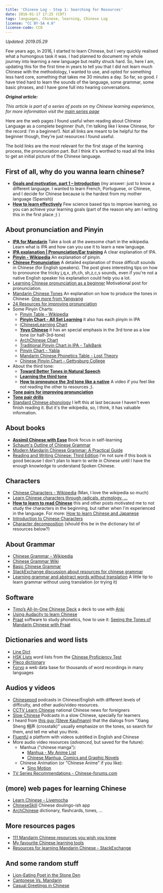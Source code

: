```yaml
---
title: 'Chinese Log - Step 1: Searching for Resources'
date: 2016-01-17 17:25 (COT)
tags: languages, Chinese, learning, Chinese Log
license: "CC BY-SA 4.0"
license-code: CC0
---
```


_Updated: 2019.05.29_

Few years ago, in 2016, I started to learn Chinese, but I very quickly realised what a
humongous task it was. I had planned to document my whole journey into learning a new
language but reality struck hard. So, here I am, updating this for the first time in years
to tell you that I did not learn much Chinese with the methodology, I wanted to use, and
opted for something less hard core, something that takes me 30 minutes a day. So far, so
good. I have tried hard to learn the sounds of the language, some grammar, some basic
phrases, and I have gone full into hearing conversations.

**_Original article:_**

_This article is part of a series of posts on my Chinese learning experience, for more
information visit the [main series page](/blog/posts/2016/01/en/my-chinese-learning-log/)_

Here are the web pages I found useful when reading about Chinese Language as a complete
beginner (huh, I'm talking like I knew Chinese, for the record: I'm a beginner!). Not all
links are meant to be helpful for the beginner though, they're just resources I found
useful.

The bold links are the most relevant for the first stage of the learning process, the
pronunciation part. But I think it's worthed to read all the links to get an initial
picture of the Chinese language.

First of all, why do you wanna learn chinese?
----------------------------------------------

- **[Goals and motivation, part 1 – Introduction](http://www.hackingchinese.com/goals-and-motivation-part-1-introduction/)**
  (my answer: just to know a different language. I wanted to learn French, Portuguese, or
  Chinese, and I decide for Chinese because is the hardest from my mother language
  (Spanish))
- **[How to learn effectively](http://www.sciencealert.com/here-are-4-key-strategies-for-remembering-everything-you-learn)**
  Few science based tips to improve learning, so you can achieve your learning goals (part
  of the reason why am I writing this in the first place ;) )

About pronunciation and Pinyin
-------------------------------

- **[IPA for Mandarin](https://en.wikipedia.org/wiki/Help:IPA_for_Mandarin)** Take a look
  at the awesome chart in the wikipedia. Learn what is IPA and how can you use it to learn
  a new language.
- **[IPA explanation | Pronunciation/Ear training](https://fluent-forever.com/chapter3/)**
  A clear explanation of IPA.
- **[Pinyin - Wikipedia](https://en.wikipedia.org/wiki/Pinyin)** An explanation of pinyin.
- **[Chinese Pronunciation](http://www.sinosplice.com/learn-chinese/pronunciation-of-mandarin-chinese)**
  A detailed explanation of those difficult sounds in Chinese (for English speakers). The
  post gives interesting tips on how to pronounce the tricky j,q,x, zh,ch, sh,z,c,s
  sounds, even if you're not a native English speaker his explanation could help you a
  lot.
- [Learning Chinese pronunciation as a beginner](http://www.hackingchinese.com/learning-pronunciation-as-a-beginner/)
  Motivational post for pronunciation.
- [Mandarin Chinese Tones](https://www.youtube.com/watch?v=UuX9F5emdk0)
  An explanation on how to produce the tones in Chinese.
  [One more from Yangyang](https://www.youtube.com/watch?v=3wV8B4bx1lM)
- [24 Resources for improving pronunciation](http://www.hackingchinese.com/24-great-resources-for-improving-your-mandarin-pronunciation/)
- Some Pinyin Charts:
  - [Pinyin Table - Wikipedia](https://en.wikipedia.org/wiki/Pinyin_table)
  - **[Pinyin Chart - All Set Learning](http://resources.allsetlearning.com/chinese/pronunciation/Pinyin_chart)**
    it also has each pinyin in IPA
  - [iChineseLearning Chart](http://www.ichineselearning.com/learn/pinyin-chart.html)
  - **[Yoyo Chinese](http://www.yoyochinese.com/chinese-learning-tools/Mandarin-Chinese-pronunciation-lesson/pinyin-chart-table)**
    it has an special emphasis in the 3rd tone as a low tone (or half-3rd-tone)
  - [ArchChinese Chart](http://www.archchinese.com/chinese_pinyin.html)
  - [Traditional Pinyin Chart in IPA - TalkBank](http://talkbank.org/pinyin/Trad_chart_IPA.php)
  - [Pinyin Chart - Yabla](https://chinese.yabla.com/chinese-pinyin-chart.php)
  - [Mandarin Chinese Phonetics Table - Lost Theory](http://lost-theory.org/chinese/phonetics/)
  - [Chinese Pinyin Chart - Gettysburg College](http://public.gettysburg.edu/~jli/PinYinChart/ChinesePinYinChartM.html)
- About the third tone:
  - **[Toward Better Tones in Natural Speech](http://www.sinosplice.com/life/archives/2008/12/10/toward-better-tones-in-natural-speech)**
  - **[Learning the third tone](http://www.hackingchinese.com/learning-the-third-tone/)**
  - **[How to pronounce the 3rd tone like a native](https://www.youtube.com/watch?v=aAqayUpWr_o)**
  A video if you feel like not reading the other to resources ;).
- **[Tone pairs for improving
  pronunciation](http://www.hackingchinese.com/focusing-on-tone-pairs-to-improve-your-mandarin-pronunciation/)**
- **[Tone pair drills](http://www.sinosplice.com/learn-chinese/tone-pair-drills)**
- [Standard Chinese phonology](https://en.wikipedia.org/wiki/Standard_Chinese_phonology)
  I left this at last because I haven't even finish reading it. But it's the wikipedia,
  so, I think, it has valuable information.

About books
-----------

- **[Assimil Chinese with Ease](http://www.amazon.com/Assimil-Language-Courses-Chinese-compact/dp/0320006158)**
  Book focus in self-learning
- [Schaum's Outline of Chinese Grammar](http://www.amazon.com/Schaums-Outline-Chinese-Grammar-Claudia/dp/0071377646)
- [Modern Mandarin Chinese Grammar: A Practical Guide](http://www.amazon.com/Modern-Mandarin-Chinese-Grammar-Practical/dp/0415827140?tag=duckduckgo-ffab-20)
- [Reading and Writing Chinese: Third Edition](http://www.amazon.com/Reading-Writing-Chinese-Characters-Compounds/dp/080484299X)
  I'm not sure if this book is good because I don't plan to learn to write in Chinese
  until I have the enough knowledge to understand Spoken Chinese.

Characters
----------

- [Chinese Characters - Wikipedia](https://en.wikipedia.org/wiki/Chinese_characters)
  (Man, I love the wikipedia so much)
- [Learn Chinese characters through radicals, etymology, ...](http://www.learnchineseok.com/2012/05/write-chinese-radicals-symbol-letters.html)
- **[How to learn to read Chinese](http://languagelog.ldc.upenn.edu/nll/?p=189)**
  this and other posts motivated me to not study the characters in the beginning, but
  rather when I'm experienced in the language. For more:
  [How to learn Chinese and Japanese](http://languagelog.ldc.upenn.edu/nll/?p=10554)
- [Introduction to Chinese Characters](https://web.archive.org/web/20150618081452/http://www.zein.se/patrick/chinen9p.html)
- [Character decomposition](http://www.hanzicraft.com/)
  (should this be in the dictionary list of resources below?)

About Grammar
-------------

- [Chinese Grammar - Wikipedia](https://en.wikipedia.org/wiki/Chinese_grammar)
- [Chinese Grammar Wiki](http://resources.allsetlearning.com/chinese/grammar)
- [Basic Chinese Grammar](http://www.rci.rutgers.edu/~rsimmon/chingram/)
- [StackExchange discussion about resources for chinese grammar](http://chinese.stackexchange.com/questions/16246/descriptive-generative-grammar-of-mandarin)
- [Learning grammar and abstract words without translation](https://fluent-forever.com/learning-grammar-without-translation/)
  A little tip to learn grammar without using translation (or trying it)

Software
--------

- [Timo’s All-In-One Chinese Deck](https://ankiweb.net/shared/info/235147699)
  a deck to use with [Anki](http://ankisrs.net/)
- [Using Audacity to learn Chinese](http://www.hackingchinese.com/using-audacity-to-learn-chinese-speaking-and-listening/)
- [Praat](http://www.fon.hum.uva.nl/praat/) software to study phonetics, how to use it:
  [Seeing the Tones of Mandarin Chinese with Praat](http://www.sinosplice.com/life/archives/2008/01/21/seeing-the-tones-of-mandarin-chinese-with-praat)

Dictionaries and word lists
---------------------------

- [Line Dict](http://ce.linedict.com/dict.html#/cnen/home)
- [HSK Lists](http://www.hskhsk.com/word-lists.html) word lists from the
  [Chinese Proficiency Test](https://en.wikipedia.org/wiki/Hanyu_Shuiping_Kaoshi)
- [Pleco dictionary](http://www.pleco.com/)
- [Forvo](http://forvo.com/languages/zh/) a web data base for thousands of word recordings
  in many languages

Audios y videos
---------------

- [Chinesepod](https://chinesepod.com/) podcasts in Chinese/English with different levels
  of difficulty, and other audio/video resources.
- [CCTV Learn Chinese](http://english.cntv.cn/learnchinese/)
  national Chinese news for foreigners
- [Slow Chinese](http://www.slow-chinese.com/)
  Podcasts in a slow Chinese, specially for learners
- I heard from [this guy (Steve Kaufmann)](https://www.youtube.com/watch?v=GjYXMFVOTmk)
  that the dialogs from "Xiang Sheng 相声 (crosstalk)" usually emphasize on the tones, so
  search for them, and tell me what you think.
- [FluentU](http://www.fluentu.com/) a platform with videos subtitled in English and Chinese
- More audio video resources (_advanced_, but saved for the future):
  - Manhua ("chinese manga"):
    - [Manhua - My Anime List](http://myanimelist.net/topmanga.php?type=manhua)
    - [Chinese Manhua, Comics and Graphic Novels](http://manga.about.com/od/recommendedreading/tp/ChineseManhua.htm)
  - Chinese Animation (or "Chinese Anime" if you like):
    - [Sino Motion](http://sinomotion.tumblr.com)
- [TV Series Recommendations - Chinese-forums.com](http://www.chinese-forums.com/index.php?/topic/24097-tv-series-recommendations-and-index-thread/)

(more) web pages for learning Chinese
-------------------------------------

- [Learn Chinese - Livemocha](http://livemocha.com/pages/languages/learn-mandarin-chinese/)
- [ChineseSkill](http://www.chinese-skill.com/cs.html) Chinese doulingo-ish app
- [ArchChinese](http://www.archchinese.com/) dictionary, flashcards, tones, ...

More resources pages
--------------------

- [111 Mandarin Chinese resources you wish you knew](http://www.iwillteachyoualanguage.com/resources/mandarin-chinese-resources/)
- [My favourite Chinese learning tools](https://eastasiastudent.net/china/mandarin/chinese-learning-tools/)
- [Resources for learning Mandarin Chinese - StackExchange](https://chinese.stackexchange.com/questions/1120/resources-for-learning-mandarin-chinese)

And some random stuff
---------------------

- [Lion-Eating Poet in the Stone Den](https://en.wikipedia.org/wiki/Lion-Eating_Poet_in_the_Stone_Den)
- [Cantonese Vs. Mandarin](https://www.youtube.com/watch?v=e73btaVo868)
- [Casual Greetings in Chinese](http://popupchinese.com/lessons/absolute-beginners/casual-greetings-in-chinese)

[//]: # ( vim:set ts=2 sw=2 tw=90 et : cc=92: )

